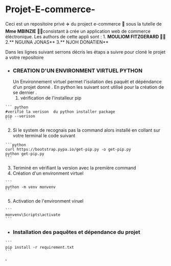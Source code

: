# Projet-E-commerce-
Ceci est un repositoire privé ✈️ du project e-commerce 🏫 sous la tutelle de **Mme  MBINZIE 👱‍♀️**consistant à crée un application web de commerce éléctronique.
  Les authors de cette appli sont :
    1. **MOULIOM FITZGERARD 🧑‍🍳**
    2.** NGUINA JONAS**
    3.** NJOH DONATIEN**
    
Dans les lignes suivant serrons décris les étaps a suivre pour cloné le projet a votre repositoire 

+ ### CREATION D'UN ENVIRONMENT VIRTUEL PYTHON
  Un Environnement virtuel permet l'isolation des paquêt et dépéndance d'un projet donné . En python les suivant sont utilisé pour la création de se dernier .
  1. vérification de l'installeur pip
 ````
 ``` python
 #verifié la verison  du python installer package 
 pip --verison
 ```
 ````
 2. Si le system de recognais pas la command alors installé  en collant sur votre terminal le code suivant 
````
```python
curl https://bootstrap.pypa.io/get-pip.py -o get-pip.py
python get-pip.py
```
````
 3. Teriminé en vérifiant la version avec la première command 
 4. Création d'un environment virtuel
````
```
python -m venv monvenv
```
````
5. Activation de l'environment viruel
````
```
monvenv\Scripts\activate
```
````
+ ### Installation des paquêtes et dépendance du projet 
````
```
pip install -r requirement.txt
```
````
'
